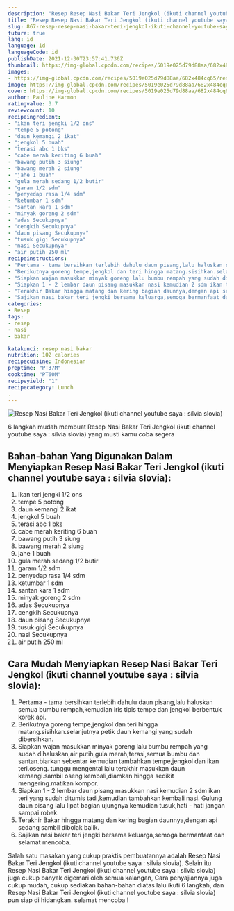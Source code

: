 ```yaml
---
description: "Resep Resep Nasi Bakar Teri Jengkol (ikuti channel youtube saya : silvia slovia) Anti Gagal"
title: "Resep Resep Nasi Bakar Teri Jengkol (ikuti channel youtube saya : silvia slovia) Anti Gagal"
slug: 867-resep-resep-nasi-bakar-teri-jengkol-ikuti-channel-youtube-saya-silvia-slovia-anti-gagal
future: true
lang: id
language: id
languageCode: id
publishDate: 2021-12-30T23:57:41.736Z 
thumbnail: https://img-global.cpcdn.com/recipes/5019e025d79d88aa/682x484cq65/resep-nasi-bakar-teri-jengkol-ikuti-channel-youtube-saya-silvia-slovia-foto-resep-utama.png
images:
- https://img-global.cpcdn.com/recipes/5019e025d79d88aa/682x484cq65/resep-nasi-bakar-teri-jengkol-ikuti-channel-youtube-saya-silvia-slovia-foto-resep-utama.png
image: https://img-global.cpcdn.com/recipes/5019e025d79d88aa/682x484cq65/resep-nasi-bakar-teri-jengkol-ikuti-channel-youtube-saya-silvia-slovia-foto-resep-utama.png
cover: https://img-global.cpcdn.com/recipes/5019e025d79d88aa/682x484cq65/resep-nasi-bakar-teri-jengkol-ikuti-channel-youtube-saya-silvia-slovia-foto-resep-utama.png
author: Pauline Harmon
ratingvalue: 3.7
reviewcount: 10
recipeingredient:
- "ikan teri jengki 1/2 ons"
- "tempe 5 potong"
- "daun kemangi 2 ikat"
- "jengkol 5 buah"
- "terasi abc 1 bks"
- "cabe merah keriting 6 buah"
- "bawang putih 3 siung"
- "bawang merah 2 siung"
- "jahe 1 buah"
- "gula merah sedang 1/2 butir"
- "garam 1/2 sdm"
- "penyedap rasa 1/4 sdm"
- "ketumbar 1 sdm"
- "santan kara 1 sdm"
- "minyak goreng 2 sdm"
- "adas Secukupnya"
- "cengkih Secukupnya"
- "daun pisang Secukupnya"
- "tusuk gigi Secukupnya"
- "nasi Secukupnya"
- "air putih 250 ml"
recipeinstructions:
- "Pertama - tama bersihkan terlebih dahulu daun pisang,lalu haluskan semua bumbu rempah,kemudian iris tipis tempe dan jengkol berbentuk korek api."
- "Berikutnya goreng tempe,jengkol dan teri hingga matang.sisihkan.selanjutnya petik daun kemangi yang sudah dibersihkan."
- "Siapkan wajan masukkan minyak goreng lalu bumbu rempah yang sudah dihaluskan,air putih,gula merah,terasi,semua bumbu dan santan.biarkan sebentar kemudian tambahkan tempe,jengkol dan ikan teri.oseng. tunggu mengental lalu terakhir masukkan daun kemangi.sambil oseng kembali,diamkan hingga sedikit mengering.matikan kompor."
- "Siapkan 1 - 2 lembar daun pisang masukkan nasi kemudian 2 sdm ikan teri yang sudah ditumis tadi,kemudian tambahkan kembali nasi. Gulung daun pisang lalu lipat bagian ujungnya kemudian tusuk,hati - hati jangan sampai robek."
- "Terakhir Bakar hingga matang dan kering bagian daunnya,dengan api sedang sambil dibolak balik."
- "Sajikan nasi bakar teri jengki bersama keluarga,semoga bermanfaat dan selamat mencoba."
categories:
- Resep
tags:
- resep
- nasi
- bakar

katakunci: resep nasi bakar 
nutrition: 102 calories
recipecuisine: Indonesian
preptime: "PT37M"
cooktime: "PT60M"
recipeyield: "1"
recipecategory: Lunch
. 
---
```



![Resep Nasi Bakar Teri Jengkol (ikuti channel youtube saya : silvia slovia)](https://img-global.cpcdn.com/recipes/5019e025d79d88aa/682x484cq65/resep-nasi-bakar-teri-jengkol-ikuti-channel-youtube-saya-silvia-slovia-foto-resep-utama.png)

6 langkah mudah membuat  Resep Nasi Bakar Teri Jengkol (ikuti channel youtube saya : silvia slovia) yang musti kamu coba segera

<!--inarticleads1-->

## Bahan-bahan Yang Digunakan Dalam Menyiapkan Resep Nasi Bakar Teri Jengkol (ikuti channel youtube saya : silvia slovia):

1. ikan teri jengki 1/2 ons
1. tempe 5 potong
1. daun kemangi 2 ikat
1. jengkol 5 buah
1. terasi abc 1 bks
1. cabe merah keriting 6 buah
1. bawang putih 3 siung
1. bawang merah 2 siung
1. jahe 1 buah
1. gula merah sedang 1/2 butir
1. garam 1/2 sdm
1. penyedap rasa 1/4 sdm
1. ketumbar 1 sdm
1. santan kara 1 sdm
1. minyak goreng 2 sdm
1. adas Secukupnya
1. cengkih Secukupnya
1. daun pisang Secukupnya
1. tusuk gigi Secukupnya
1. nasi Secukupnya
1. air putih 250 ml



<!--inarticleads2-->

## Cara Mudah Menyiapkan Resep Nasi Bakar Teri Jengkol (ikuti channel youtube saya : silvia slovia):

1. Pertama - tama bersihkan terlebih dahulu daun pisang,lalu haluskan semua bumbu rempah,kemudian iris tipis tempe dan jengkol berbentuk korek api.
1. Berikutnya goreng tempe,jengkol dan teri hingga matang.sisihkan.selanjutnya petik daun kemangi yang sudah dibersihkan.
1. Siapkan wajan masukkan minyak goreng lalu bumbu rempah yang sudah dihaluskan,air putih,gula merah,terasi,semua bumbu dan santan.biarkan sebentar kemudian tambahkan tempe,jengkol dan ikan teri.oseng. tunggu mengental lalu terakhir masukkan daun kemangi.sambil oseng kembali,diamkan hingga sedikit mengering.matikan kompor.
1. Siapkan 1 - 2 lembar daun pisang masukkan nasi kemudian 2 sdm ikan teri yang sudah ditumis tadi,kemudian tambahkan kembali nasi. Gulung daun pisang lalu lipat bagian ujungnya kemudian tusuk,hati - hati jangan sampai robek.
1. Terakhir Bakar hingga matang dan kering bagian daunnya,dengan api sedang sambil dibolak balik.
1. Sajikan nasi bakar teri jengki bersama keluarga,semoga bermanfaat dan selamat mencoba.




Salah satu masakan yang cukup praktis pembuatannya adalah  Resep Nasi Bakar Teri Jengkol (ikuti channel youtube saya : silvia slovia). Selain itu  Resep Nasi Bakar Teri Jengkol (ikuti channel youtube saya : silvia slovia)  juga cukup banyak digemari oleh semua kalangan, Cara penyajiannya juga cukup mudah, cukup sediakan bahan-bahan diatas lalu ikuti 6 langkah, dan  Resep Nasi Bakar Teri Jengkol (ikuti channel youtube saya : silvia slovia)  pun siap di hidangkan. selamat mencoba !
